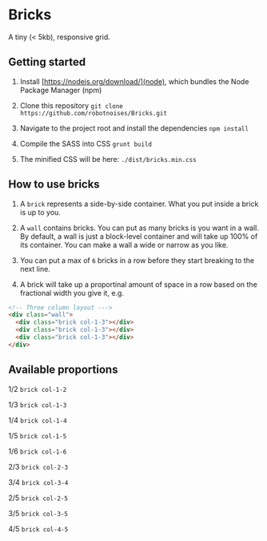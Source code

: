 # Bricks
A tiny (< 5kb), responsive grid.

## Getting started
1. Install [https://nodejs.org/download/](node), which bundles the Node Package Manager (npm)

2. Clone this repository `git clone https://github.com/robotnoises/Bricks.git`

3. Navigate to the project root and install the dependencies `npm install`

4. Compile the SASS into CSS `grunt build`

5. The minified CSS will be here: `./dist/bricks.min.css`

## How to use bricks
1. A `brick` represents a side-by-side container. What you put inside a brick is up to you.

2. A `wall` contains bricks. You can put as many bricks is you want in a wall. By default, a wall is just a block-level container and will take up 100% of its container. You can make a wall a wide or narrow as you like.

3. You can put a max of `6` bricks in a row before they start breaking to the next line.

4. A brick will take up a proportinal amount of space in a row based on the fractional width you give it, e.g.

```html
<!-- Three column layout --->
<div class="wall">
  <div class="brick col-1-3"></div>
  <div class="brick col-1-3"></div>
  <div class="brick col-1-3"></div>
</div>
```

## Available proportions
1/2 `brick col-1-2`

1/3 `brick col-1-3`

1/4 `brick col-1-4`

1/5 `brick col-1-5`

1/6 `brick col-1-6`

2/3 `brick col-2-3`

3/4 `brick col-3-4`

2/5 `brick col-2-5`

3/5 `brick col-3-5`

4/5 `brick col-4-5`

